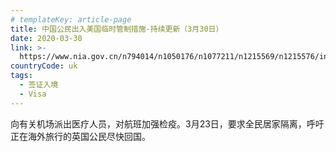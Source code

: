 ```yaml
---
# templateKey: article-page
title: 中国公民出入美国临时管制措施-持续更新（3月30日）
date: 2020-03-30
link: >-
  https://www.nia.gov.cn/n794014/n1050176/n1077211/n1215569/n1215576/index.html
countryCode: uk
tags:
  - 签证入境
  - Visa
---
```

向有关机场派出医疗人员，对航班加强检疫。3月23日，要求全民居家隔离，呼吁正在海外旅行的英国公民尽快回国。
